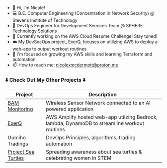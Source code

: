- 👋 Hi, I’m Nicole!
- 💻 B.E. Computer Engineering (Concentration in Network Security) @ Stevens Institute of Technology
- 💼 DevOps Engineer for Development Services Team @ SPHERE Technology Solutions
- 👀 Currently working on the AWS Cloud Resume Challenge! Stay tuned!
- ☁️ My DevSecOps project, ExerQ, focuses on utilizing AWS to deploy a web-app to output workout routines
- 🌱 I'm focused on growing my AWS skills and learning Terraform and automation
- 📫 How to reach me: nicolexmcdermott@proton.me

###  ⬇️ Check Out My Other Projects ⬇️
| Project | Description |
| ----------- | ----------- |
| [BAM Monitoring](https://bam-monitoring.my.canva.site/) | Wireless Sensor Network connected to an AI powered application |
| [ExerQ](https://main.d3iv8nh98y2vwl.amplifyapp.com/) | AWS Amplify hosted web-app utilzing Bedrock, lambda, DynamoDB to streamline workout routines |
| Gumiho Tradings | DevOps Principles, algorithms, trading automation |
| [Project Sea Turtles](https://nicoxmcd.github.io/Project-SeaTurtles) | Spreading awareness about sea turtles & celebrating women in STEM |
